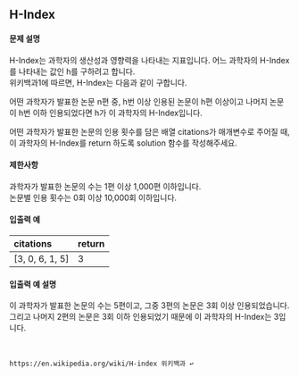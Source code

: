 ## H-Index
#### 문제 설명
H-Index는 과학자의 생산성과 영향력을 나타내는 지표입니다. 어느 과학자의 H-Index를 나타내는 값인 h를 구하려고 합니다.  
위키백과1에 따르면, H-Index는 다음과 같이 구합니다.  

어떤 과학자가 발표한 논문 n편 중, h번 이상 인용된 논문이 h편 이상이고 나머지 논문이 h번 이하 인용되었다면 h가 이 과학자의 H-Index입니다.  

어떤 과학자가 발표한 논문의 인용 횟수를 담은 배열 citations가 매개변수로 주어질 때,  
이 과학자의 H-Index를 return 하도록 solution 함수를 작성해주세요.

#### 제한사항
과학자가 발표한 논문의 수는 1편 이상 1,000편 이하입니다.  
논문별 인용 횟수는 0회 이상 10,000회 이하입니다.  

#### 입출력 예
|citations	|return|
|:--------|:-----|
|[3, 0, 6, 1, 5]|3|

#### 입출력 예 설명
이 과학자가 발표한 논문의 수는 5편이고, 그중 3편의 논문은 3회 이상 인용되었습니다.  
그리고 나머지 2편의 논문은 3회 이하 인용되었기 때문에 이 과학자의 H-Index는 3입니다.  

<br>

`https://en.wikipedia.org/wiki/H-index 위키백과 ↩`
